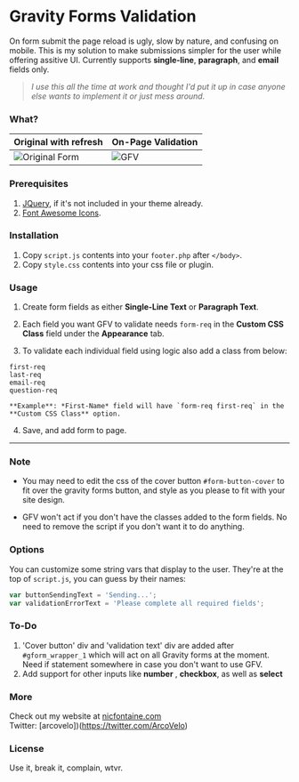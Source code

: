 
# Gravity Forms Validation 
  
    
On form submit the page reload is ugly, slow by nature, and confusing on mobile. This is my solution to make submissions simpler for the user while offering assitive UI. Currently supports **single-line**, **paragraph**, and **email** fields only.
  
>*I use this all the time at work and thought I'd put it up in case anyone else wants to implement it or just mess around.*
  
  
### What?
  
| Original with refresh | On-Page Validation |
| --- | --- |
|   ![Original Form](https://nicfontaine.com/images/web_form_validation_gif_02.gif)   |     ![GFV](https://nicfontaine.com/images/web_form_validation_gif_01.gif)   |
  
### Prerequisites
1. [JQuery](https://developers.google.com/speed/libraries/#jquery), if it's not included in your theme already.
2. [Font Awesome Icons](http://fontawesome.io/get-started/).

### Installation
1. Copy `script.js` contents into your `footer.php` after `</body>`.
2. Copy `style.css` contents into your css file or plugin.

### Usage
1. Create form fields as either **Single-Line Text** or **Paragraph Text**.
  
2. Each field you want GFV to validate needs `form-req` in the **Custom CSS Class** field under the **Appearance** tab.
  
3. To validate each individual field using logic also add a class from below:  
  
  `first-req`  
  `last-req`  
  `email-req`  
  `question-req`  
  
    **Example**: *First-Name* field will have `form-req first-req` in the **Custom CSS Class** option.
  
4. Save, and add form to page.
  
---
  
### Note
- You may need to edit the css of the cover button `#form-button-cover` to fit over the gravity forms button, and style as you please to fit with your site design.
  
- GFV won't act if you don't have the classes added to the form fields. No need to remove the script if you don't want it to do anything.
  
### Options
You can customize some string vars that display to the user. They're at the top of `script.js`, you can guess by their names:
```javascript
var buttonSendingText = 'Sending...';  
var validationErrorText = 'Please complete all required fields';
```

### To-Do
1. 'Cover button' div and 'validation text' div are added after `#gform_wrapper_1` which will act on all Gravity forms at the moment. Need if statement somewhere in case you don't want to use GFV.
2. Add support for other inputs like **number** , **checkbox**, as well as **select**

### More
Check out my website at [nicfontaine.com](https://nicfontaine.com)  
Twitter: [arcovelo])(https://twitter.com/ArcoVelo)

### License
Use it, break it, complain, wtvr.
